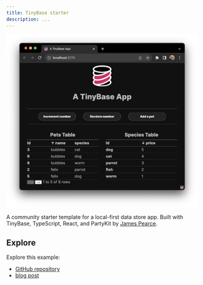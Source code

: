 ```yaml
---
title: TinyBase starter
description: ...
---
```


![TinyBase app](../../../../assets/tinybase-app.png)

A community starter template for a local-first data store app. Built with TinyBase, TypeScript, React, and PartyKit by [James Pearce](https://twitter.com/jamespearce).

## Explore

Explore this example:

- [GitHub repository](https://github.com/tinyplex/tinybase-ts-react-partykit)
- [blog post](https://blog.partykit.io/posts/partykit-meet-tinybase)